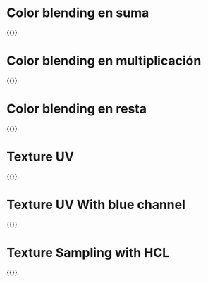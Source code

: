 # Color blending en suma

{{<p5-iframe sketch="/VisualComputing/sketches/workshops/shaders/colorBlendingSum.js" lib1="https://cdn.jsdelivr.net/gh/VisualComputing/p5.treegl/p5.treegl.js" width="625" height="625" >}}


# Color blending en multiplicación

{{<p5-iframe sketch="/VisualComputing/sketches/workshops/shaders/colorBlendingMult.js" lib1="https://cdn.jsdelivr.net/gh/VisualComputing/p5.treegl/p5.treegl.js" width="625" height="625" >}}


# Color blending en resta

{{<p5-iframe sketch="/VisualComputing/sketches/workshops/shaders/colorBlendingMin.js" lib1="https://cdn.jsdelivr.net/gh/VisualComputing/p5.treegl/p5.treegl.js" width="625" height="625" >}}

# Texture UV
{{<p5-iframe sketch="/VisualComputing/sketches/workshops/shaders/texturesUV.js" lib1="https://cdn.jsdelivr.net/gh/VisualComputing/p5.treegl/p5.treegl.js" width="625" height="625" >}}


# Texture UV With blue channel
{{<p5-iframe sketch="/VisualComputing/sketches/workshops/shaders/texturesUV_blueChannel.js" lib1="https://cdn.jsdelivr.net/gh/VisualComputing/p5.treegl/p5.treegl.js" lib2="https://cdn.jsdelivr.net/gh/freshfork/p5.EasyCam@1.2.1/p5.easycam.js" width="625" height="625" >}}

# Texture Sampling with HCL 
{{<p5-iframe sketch="/VisualComputing/sketches/workshops/shaders/texturesSampling.js" lib1="https://cdn.jsdelivr.net/gh/VisualComputing/p5.treegl/p5.treegl.js" width="625" height="625" >}}